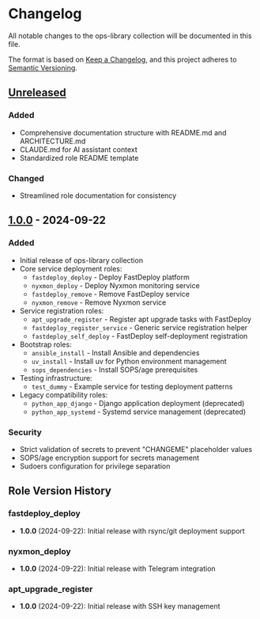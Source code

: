 # Changelog

All notable changes to the ops-library collection will be documented in this file.

The format is based on [Keep a Changelog](https://keepachangelog.com/en/1.0.0/),
and this project adheres to [Semantic Versioning](https://semver.org/spec/v2.0.0.html).

## [Unreleased]

### Added
- Comprehensive documentation structure with README.md and ARCHITECTURE.md
- CLAUDE.md for AI assistant context
- Standardized role README template

### Changed
- Streamlined role documentation for consistency

## [1.0.0] - 2024-09-22

### Added
- Initial release of ops-library collection
- Core service deployment roles:
  - `fastdeploy_deploy` - Deploy FastDeploy platform
  - `nyxmon_deploy` - Deploy Nyxmon monitoring service
  - `fastdeploy_remove` - Remove FastDeploy service
  - `nyxmon_remove` - Remove Nyxmon service
- Service registration roles:
  - `apt_upgrade_register` - Register apt upgrade tasks with FastDeploy
  - `fastdeploy_register_service` - Generic service registration helper
  - `fastdeploy_self_deploy` - FastDeploy self-deployment registration
- Bootstrap roles:
  - `ansible_install` - Install Ansible and dependencies
  - `uv_install` - Install uv for Python environment management
  - `sops_dependencies` - Install SOPS/age prerequisites
- Testing infrastructure:
  - `test_dummy` - Example service for testing deployment patterns
- Legacy compatibility roles:
  - `python_app_django` - Django application deployment (deprecated)
  - `python_app_systemd` - Systemd service management (deprecated)

### Security
- Strict validation of secrets to prevent "CHANGEME" placeholder values
- SOPS/age encryption support for secrets management
- Sudoers configuration for privilege separation

## Role Version History

### fastdeploy_deploy
- **1.0.0** (2024-09-22): Initial release with rsync/git deployment support

### nyxmon_deploy
- **1.0.0** (2024-09-22): Initial release with Telegram integration

### apt_upgrade_register
- **1.0.0** (2024-09-22): Initial release with SSH key management

[Unreleased]: https://github.com/yourusername/ops-library/compare/v1.0.0...HEAD
[1.0.0]: https://github.com/yourusername/ops-library/releases/tag/v1.0.0